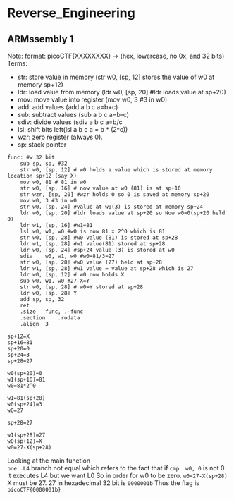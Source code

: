 # Reverse_Engineering
## ARMssembly 1
Note: format: picoCTF{XXXXXXXX} -> (hex, lowercase, no 0x, and 32 bits)
Terms:
- str: store value in memory (str	w0, [sp, 12] stores the value of w0 at memory sp+12)
- ldr: load value from memory (ldr	w0, [sp, 20] #ldr loads value at sp+20)
- mov: move value into register (mov	w0, 3 #3 in w0)
- add: add values (add a b c a=b+c)
- sub: subtract values (sub a b c a=b-c)
- sdiv: divide values (sdiv a b c a=b/c
- lsl: shift bits left(lsl a b c a = b * (2^c))
- wzr: zero register (always 0).
- sp: stack pointer
```
func: #w 32 bit
	sub	sp, sp, #32
	str	w0, [sp, 12] # w0 holds a value which is stored at memory location sp+12 (say X)
	mov	w0, 81 # 81 in w0
	str	w0, [sp, 16] # now value at w0 (81) is at sp+16
	str	wzr, [sp, 20] #wzr holds 0 so 0 is saved at memory sp+20
	mov	w0, 3 #3 in w0
	str	w0, [sp, 24] #value at w0(3) is stored at memory sp+24
	ldr	w0, [sp, 20] #ldr loads value at sp+20 so Now w0=0(sp+20 held 0)
	ldr	w1, [sp, 16] #w1=81
	lsl	w0, w1, w0 #w0 is now 81 x 2^0 which is 81
	str	w0, [sp, 28] #w0 value (81) is stored at sp+28
	ldr	w1, [sp, 28] #w1 value(81) stored at sp+28
	ldr	w0, [sp, 24] #sp+24 value (3) is stored at w0
	sdiv	w0, w1, w0 #w0=81/3=27
	str	w0, [sp, 28] #w0 value (27) held at sp+28
	ldr	w1, [sp, 28] #w1 value = value at sp+28 which is 27
	ldr	w0, [sp, 12] # w0 now holds X
	sub	w0, w1, w0 #27-X=Y
	str	w0, [sp, 28] # w0=Y stored at sp+28
	ldr	w0, [sp, 28] Y
	add	sp, sp, 32
	ret
	.size	func, .-func
	.section	.rodata
	.align	3
```
```
sp+12=X
sp+16=81
sp+20=0
sp+24=3
sp+28=27

w0(sp+20)=0
w1(sp+16)=81
w0=81*2^0

w1=81(sp+28)
w0(sp+24)=3
w0=27

sp+28=27

w1(sp+28)=27
w0(sp+12)=X
w0=27-X(sp+28)
```
Looking at the main function <br>
```bne .L4``` branch not equal which refers to the fact that if ```cmp	w0, 0``` is not 0 it executes L4 but we want L0
So in order for w0 to be zero.
```w0=27-X(sp+28)``` X must be 27.
27 in hexadecimal 32 bit is ```0000001b```
Thus the flag is ```picoCTF{0000001b}```
